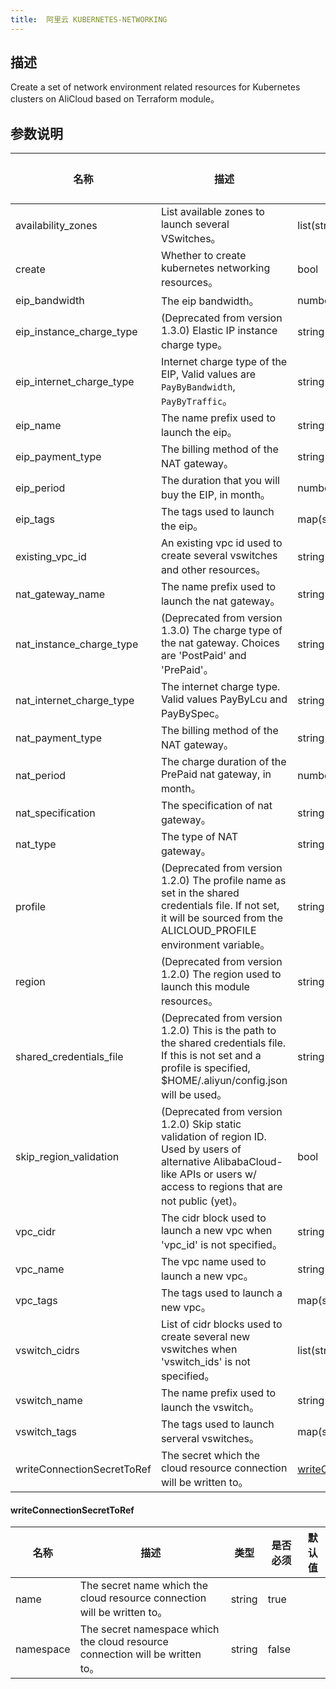 ```yaml
---
title:  阿里云 KUBERNETES-NETWORKING
---
```


## 描述

Create a set of network environment related resources for Kubernetes clusters on AliCloud based on Terraform module。

## 参数说明


 名称 | 描述 | 类型 | 是否必须 | 默认值 
 ------------ | ------------- | ------------- | ------------- | ------------- 
 availability_zones | List available zones to launch several VSwitches。 | list(string) | false |  
 create | Whether to create kubernetes networking resources。 | bool | false |  
 eip_bandwidth | The eip bandwidth。 | number | false |  
 eip_instance_charge_type | (Deprecated from version 1.3.0) Elastic IP instance charge type。 | string | false |  
 eip_internet_charge_type | Internet charge type of the EIP, Valid values are `PayByBandwidth`, `PayByTraffic`。 | string | false |  
 eip_name | The name prefix used to launch the eip。 | string | false |  
 eip_payment_type | The billing method of the NAT gateway。 | string | false |  
 eip_period | The duration that you will buy the EIP, in month。 | number | false |  
 eip_tags | The tags used to launch the eip。 | map(string) | false |  
 existing_vpc_id | An existing vpc id used to create several vswitches and other resources。 | string | false |  
 nat_gateway_name | The name prefix used to launch the nat gateway。 | string | false |  
 nat_instance_charge_type | (Deprecated from version 1.3.0) The charge type of the nat gateway. Choices are 'PostPaid' and 'PrePaid'。 | string | false |  
 nat_internet_charge_type | The internet charge type. Valid values PayByLcu and PayBySpec。 | string | false |  
 nat_payment_type | The billing method of the NAT gateway。 | string | false |  
 nat_period | The charge duration of the PrePaid nat gateway, in month。 | number | false |  
 nat_specification | The specification of nat gateway。 | string | false |  
 nat_type | The type of NAT gateway。 | string | false |  
 profile | (Deprecated from version 1.2.0) The profile name as set in the shared credentials file. If not set, it will be sourced from the ALICLOUD_PROFILE environment variable。 | string | false |  
 region | (Deprecated from version 1.2.0) The region used to launch this module resources。 | string | false |  
 shared_credentials_file | (Deprecated from version 1.2.0) This is the path to the shared credentials file. If this is not set and a profile is specified, $HOME/.aliyun/config.json will be used。 | string | false |  
 skip_region_validation | (Deprecated from version 1.2.0) Skip static validation of region ID. Used by users of alternative AlibabaCloud-like APIs or users w/ access to regions that are not public (yet)。 | bool | false |  
 vpc_cidr | The cidr block used to launch a new vpc when 'vpc_id' is not specified。 | string | false |  
 vpc_name | The vpc name used to launch a new vpc。 | string | false |  
 vpc_tags | The tags used to launch a new vpc。 | map(string) | false |  
 vswitch_cidrs | List of cidr blocks used to create several new vswitches when 'vswitch_ids' is not specified。 | list(string) | false |  
 vswitch_name | The name prefix used to launch the vswitch。 | string | false |  
 vswitch_tags | The tags used to launch serveral vswitches。 | map(string) | false |  
 writeConnectionSecretToRef | The secret which the cloud resource connection will be written to。 | [writeConnectionSecretToRef](#writeConnectionSecretToRef) | false |  


#### writeConnectionSecretToRef

 名称 | 描述 | 类型 | 是否必须 | 默认值 
 ------------ | ------------- | ------------- | ------------- | ------------- 
 name | The secret name which the cloud resource connection will be written to。 | string | true |  
 namespace | The secret namespace which the cloud resource connection will be written to。 | string | false |  
